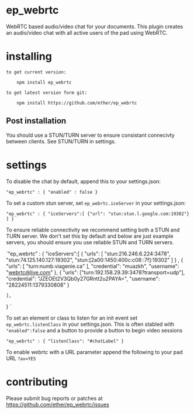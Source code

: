 ep_webrtc
=========

WebRTC based audio/video chat for your documents.
This plugin creates an audio/video chat with all
active users of the pad using WebRTC.

# installing

    to get current version:

        npm install ep_webrtc

    to get latest version form git:

        npm install https://github.com/ether/ep_webrtc

## Post installation

You should use a STUN/TURN server to ensure consistant connecivty between clients.  See STUN/TURN in settings. 

# settings

To disable the chat by default, append this to your settings.json:

   `"ep_webrtc" : {
    "enabled" : false
}`

To set a custom stun server, set `ep_webrtc.iceServer` in your settings.json:

  `"ep_webrtc" : {
"iceServers":[
    {"url": "stun:stun.l.google.com:19302"}
]
}`

To ensure reliable connectivity we recommend setting both a STUN and TURN server.  We don't set this by default and below are just example servers, you should ensure you use reliable STUN and TURN servers.

  `"ep_webrtc" : {
  "iceServers":[
    {
      "urls": [ "stun:216.246.6.224:3478", "stun:74.125.140.127:19302", "stun:[2a00:1450:400c:c08::7f]:19302" ]
    }
      ,
    {
      "urls": [ "turn:numb.viagenie.ca" ],
      "credential": "muazkh",
      "username": "webrtc@live.com"
    },
    {
      "urls": ["turn:192.158.29.39:3478?transport=udp"],
      "credential": "JZEOEt2V3Qb0y27GRntt2u2PAYA=",
      "username": "28224511:1379330808"
    }

    ],
}
`

To set an element or class to listen for an init event set `ep_webrtc.listenClass` in your settings.json.  This is often stabled with ``"enabled":false`` and a button to provide a button to begin video sessions

  `"ep_webrtc" : {
"listenClass": "#chatLabel"
}`

To enable webrtc with a URL parameter append the following to your pad URL ``?av=YES``

# contributing

Please submit bug reports or patches at https://github.com/ether/ep_webrtc/issues

